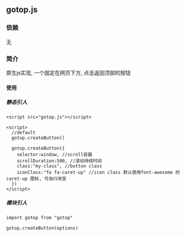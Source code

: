 ## gotop.js

### 依赖
无

### 简介
原生js实现, 一个固定在网页下方, 点击返回顶部的按钮

#### 使用
##### 静态引人
```
<script src="gotop.js"></script>

<script>
  //default
  gotop.createButton()
  
  gotop.createButton({
    selector:window, //scroll容器
    scrollDuration:500, //滚动持续时间
    class:"my-class", //button class
    iconClass:"fa fa-caret-up" //icon class 默认使用font-awesome 的caret-up 图标, 可自行改变
  })
</script>
```
##### 模块引人
```
import gotop from "gotop"

gotop.createButton(options)
```
